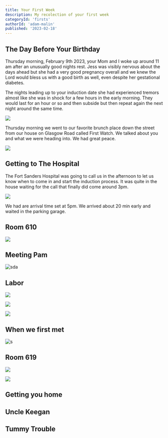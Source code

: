 ```yaml
---
title: Your First Week
description: My recolection of your first week
categoryId: 'firsts'
authorId: 'adam-malin'
published: '2023-02-18'
---
```


## The Day Before Your Birthday

Thursday morning, February 9th 2023, your Mom and I woke up around 11 am after an unusually good nights rest. Jess was visibly nervous about the days ahead but she had a very good pregnancy overall and we knew the Lord would bless us with a good birth as well, even despite her gestational diabetes. 

The nights leading up to your induction date she had experienced tremors almost like she was in shock for a few hours in the early morning. They would last for an hour or so and then subside but then repeat again the next night around the same time. 

![ ](https://raw.githubusercontent.com/PR0M3TH3AN/Dear-Esther/main/images/IMG_20230209_113829.jpg)

Thursday morning we went to our favorite brunch place down the street from our house on Glasgow Road called First Watch. We talked about you and what we were heading into. We had great peace. 

![ ](https://raw.githubusercontent.com/PR0M3TH3AN/Dear-Esther/main/images/IMG_20230209_122941.jpg)

## Getting to The Hospital

The Fort Sanders Hospital was going to call us in the afternoon to let us know when to come in and start the induction process. It was quite in the house waiting for the call that finally did come around 3pm.

![ ](https://raw.githubusercontent.com/PR0M3TH3AN/Dear-Esther/main/images/IMG_20230209_143611.jpg)

We had are arrival time set at 5pm. We arrived about 20 min early and waited in the parking garage. 

## Room 610

![ ](https://raw.githubusercontent.com/PR0M3TH3AN/Dear-Esther/main/images/IMG_20230209_170439%20(1).jpg)

## Meeting Pam

![sda](https://raw.githubusercontent.com/PR0M3TH3AN/Dear-Esther/main/images/PXL_20230210_111101511.MP.jpg)

## Labor

![ ](https://raw.githubusercontent.com/PR0M3TH3AN/Dear-Esther/main/images/IMG_20230209_204938.jpg)

![ ](https://raw.githubusercontent.com/PR0M3TH3AN/Dear-Esther/main/images/IMG_20230209_210859.jpg)

![ ](https://raw.githubusercontent.com/PR0M3TH3AN/Dear-Esther/main/images/IMG_20230209_210914.jpg)

## When we first met

![s](https://raw.githubusercontent.com/PR0M3TH3AN/Dear-Esther/main/images/PXL_20230210_112142776.jpg)

## Room 619

![ ](https://raw.githubusercontent.com/PR0M3TH3AN/Dear-Esther/main/images/IMG_20230210_110231.jpg)

![ ](https://raw.githubusercontent.com/PR0M3TH3AN/Dear-Esther/main/images/IMG_20230211_162138.jpg)

## Getting you home

## Uncle Keegan

## Tummy Trouble
